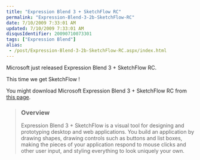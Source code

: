 ```yaml
---
title: "Expression Blend 3 + SketchFlow RC"
permalink: "Expression-Blend-3-2b-SketchFlow-RC"
date: 7/10/2009 7:33:01 AM
updated: 7/10/2009 7:33:01 AM
disqusIdentifier: 20090710073301
tags: ["Expression Blend"]
alias:
 - /post/Expression-Blend-3-2b-SketchFlow-RC.aspx/index.html
---
```

Microsoft just released Expression Blend 3 + SketchFlow RC.

This time we get SketchFlow !
<!-- more -->

You might download Microsoft Expression Blend 3 + SketchFlow RC from [this page](http://www.microsoft.com/downloads/details.aspx?displaylang=en&FamilyID=92e1db7a-5d36-449b-8c6b-d25f078f3609).

> ### Overview
> 
> Expression Blend 3 + SketchFlow is a visual tool for designing and prototyping desktop and web applications. You build an application by drawing shapes, drawing controls such as buttons and list boxes, making the pieces of your application respond to mouse clicks and other user input, and styling everything to look uniquely your own.
